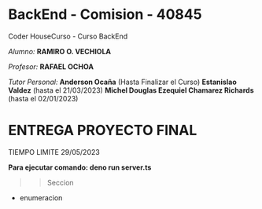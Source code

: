 # BackEnd - Comision - 40845
Coder HouseCurso - Curso BackEnd

*Alumno:* **RAMIRO O. VECHIOLA**

*Profesor:* **RAFAEL OCHOA**

*Tutor Personal:* **Anderson Ocaña** (Hasta Finalizar el Curso)
                  **Estanislao Valdez** (hasta el 21/03/2023)
                  **Michel Douglas Ezequiel Chamarez Richards** (hasta el 02/01/2023)

# ENTREGA PROYECTO FINAL
TIEMPO LIMITE 29/05/2023

**Para ejecutar comando: deno run server.ts**

>>Seccion

- enumeracion
